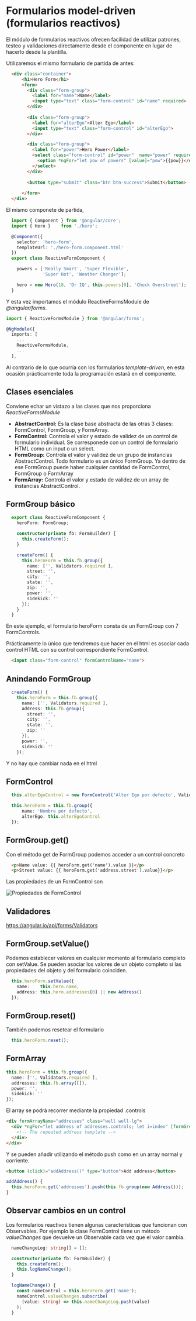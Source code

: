 # Formularios model-driven (formularios reactivos)

El módulo de formularios reactivos ofrecen facilidad de utilizar patrones, testeo y validaciones directamente desde el componente en lugar de hacerlo desde la plantilla.

Utilizaremos el mismo formulario de partida de antes:

```html
  <div class="container">
      <h1>Hero Form</h1>
      <form>
        <div class="form-group">
          <label for="name">Name</label>
          <input type="text" class="form-control" id="name" required>
        </div>
  
        <div class="form-group">
          <label for="alterEgo">Alter Ego</label>
          <input type="text" class="form-control" id="alterEgo">
        </div>

        <div class="form-group">
          <label for="power">Hero Power</label>
          <select class="form-control" id="power"  name="power" required>
            <option *ngFor="let pow of powers" [value]="pow">{{pow}}</option>
          </select>
        </div>
  
        <button type="submit" class="btn btn-success">Submit</button>
  
      </form>
  </div>
```
El mismo componete de partida,

```typescript
  import { Component } from '@angular/core';
  import { Hero }    from './hero';

  @Component({
    selector: 'hero-form',
    templateUrl: './hero-form.component.html'
  })
  export class ReactiveFormComponent {

    powers = ['Really Smart', 'Super Flexible',
              'Super Hot', 'Weather Changer'];

    hero = new Hero(18, 'Dr IQ', this.powers[0], 'Chuck Overstreet');
  }
```

Y esta vez importamos el módulo ReactiveFormsModule de *@angular/forms*.

```typescript
import { ReactiveFormsModule } from '@angular/forms';

@NgModule({
  imports: [
    ...
    ReactiveFormsModule,
    ...
  ],
```

Al contrario de lo que ocurría con los formularios *template-driven*, en esta ocasión prácticamente toda la programación estará en el componente.

## Clases esenciales

Conviene echar un vistazo a las clases que nos proporciona *ReactiveFormsModule*

- **AbstractControl:** Es la clase base abstracta de las otras 3 clases: FormControl, FormGroup, y FormArray.
- **FormControl:** Controla el valor y estado de validez de un control de formulario individual. Se corresponede con un control de formulario HTML como un input o un select.
- **FormGroup:** Controla el valor y validez de un grupo de instancias AbstractControl. Todo formulario es un único FormGroup. Ya dentro de ese FormGroup puede haber cualquier cantidad de FormControl, FormGroup o FormArray
- **FormArray:** Controla el valor y estado de validez de un array de instancias AbstractControl.

## FormGroup básico

```typescript
  export class ReactiveFormComponent {
    heroForm: FormGroup;

    constructor(private fb: FormBuilder) {
      this.createForm();
    }

    createForm() {
      this.heroForm = this.fb.group({
        name: ['', Validators.required ],
        street: '',
        city: '',
        state: '',
        zip: '',
        power: '',
        sidekick: ''
      });
    }
  }
```

En este ejemplo, el formulario heroForm consta de un FormGroup con 7 FormControls.

Prácticamente lo único que tendremos que hacer en el html es asociar cada control HTML con su control correspondiente FormControl.

```html
  <input class="form-control" formControlName="name">
```

## Anindando FormGroup

```typescript
  createForm() {
    this.heroForm = this.fb.group({ 
      name: ['', Validators.required ],
      address: this.fb.group({ 
        street: '',
        city: '',
        state: '',
        zip: ''
      }),
      power: '',
      sidekick: ''
    });
```

Y no hay que cambiar nada en el html

## FormControl

```typescript
  this.alterEgoControl = new FormControl('Alter Ego por defecto', Validators.required);

  this.heroForm = this.fb.group({
      name: 'Nombre por defecto',
      alterEgo: this.alterEgoControl
  });
```

## FormGroup.get()

Con el método get de FormGroup podemos acceder a un control concreto

```html
  <p>Name value: {{ heroForm.get('name').value }}</p>
  <p>Street value: {{ heroForm.get('address.street').value}}</p>
```

Las propiedades de un FormControl son

![Propiedades de FormControl](img/formcontrol_properties.png "Propiedades de FormControl")

## Validadores

https://angular.io/api/forms/Validators

## FormGroup.setValue()

Podemos establecer valores en cualquier momento al formulario completo con setValue. Se pueden asociar los valores de un objeto completo si las propiedades del objeto y del formulario coinciden.

```typescript
  this.heroForm.setValue({
    name:    this.hero.name,
    address: this.hero.addresses[0] || new Address()
  });
```

## FormGroup.reset()

También podemos resetear el formulario

```typescript
  this.heroForm.reset();
```

## FormArray

```typescript
this.heroForm = this.fb.group({
  name: ['', Validators.required ],
  addresses: this.fb.array([]), 
  power: '',
  sidekick: ''
});
```

El array se podrá recorrer mediante la propiedad .controls

```html
<div formArrayName="addresses" class="well well-lg">
  <div *ngFor="let address of addresses.controls; let i=index" [formGroupName]="i" >
    <!-- The repeated address template -->
  </div>
</div>
```

Y se pueden añadir utilizando el método push como en un array normal y corriente.

```html
<button (click)="addAddress()" type="button">Add address</button>
```

```typescript
addAddress() {
  this.heroForm.get('addresses').push(this.fb.group(new Address()));
}
```

## Observar cambios en un control

Los formularios reactivos tienen algunas características que funcionan con Observables. Por ejemplo la clase FormControl tiene un método *valueChanges* que devuelve un Observable cada vez que el valor cambia.

```typescript
  nameChangeLog: string[] = [];

  constructor(private fb: FormBuilder) {
    this.createForm();
    this.logNameChange();
  }

  logNameChange() {
    const nameControl = this.heroForm.get('name');
    nameControl.valueChanges.subscribe(
      (value: string) => this.nameChangeLog.push(value)
    );
  }
```


